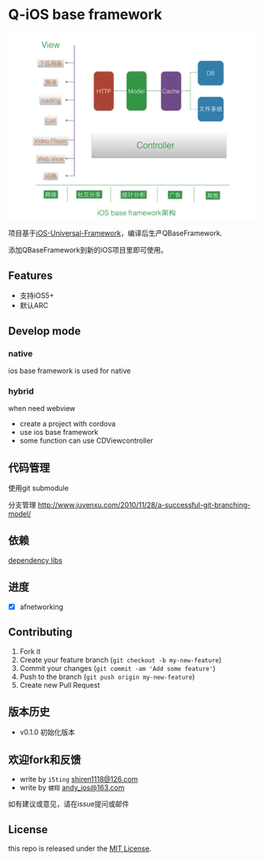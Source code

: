 # Q-iOS base framework

![design](doc/images/design.png)


项目基于[iOS-Universal-Framework](https://github.com/kstenerud/iOS-Universal-Framework)，编译后生产QBaseFramework.

添加QBaseFramework到新的iOS项目里即可使用。

## Features

- 支持iOS5+
- 默认ARC

## Develop mode

### native

ios base framework is used for native

### hybrid

when need webview

- create a project with cordova
- use ios base framework
- some function can use CDViewcontroller

## 代码管理

使用git submodule

分支管理 http://www.juvenxu.com/2010/11/28/a-successful-git-branching-model/


## 依赖

[dependency libs](doc/dependency.md)


## 进度

- [x] afnetworking

## Contributing

1. Fork it
2. Create your feature branch (`git checkout -b my-new-feature`)
3. Commit your changes (`git commit -am 'Add some feature'`)
4. Push to the branch (`git push origin my-new-feature`)
5. Create new Pull Request

## 版本历史

- v0.1.0 初始化版本

## 欢迎fork和反馈

- write by `i5ting` shiren1118@126.com
- write by `健翔` andy_ios@163.com

如有建议或意见，请在issue提问或邮件

## License

this repo is released under the [MIT
License](http://www.opensource.org/licenses/MIT).